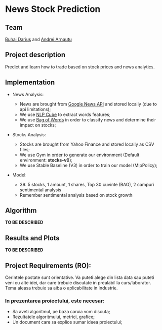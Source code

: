 # News Stock Prediction

## Team
[Buhai Darius](https://github.com/DariusBuhai) and [Andrei Arnautu](https://github.com/andreiarnautu)

## Project description
Predict and learn how to trade based on stock prices and news analytics.



## Implementation

 - News Analysis:
   - News are brought from [Google News API](https://newsapi.org/s/google-news-api) and stored locally (due to api limitations);
   - We use [NLP Cube](https://github.com/adobe/NLP-Cube) to extract words features;
   - We use [Bag of Words](https://en.wikipedia.org/wiki/Bag-of-words_model) in order to classify news and determine their impact on stocks;
 - Stocks Analysis:
   - Stocks are brought from Yahoo Finance and stored locally as CSV files; 
   - We use Gym in order to generate our environment (Default environment: **stocks-v0**);
   - We use Stable Baseline (V3) in order to train our model (MlpPolicy);

 - Model:
   - 39: 5 stocks, 1 amount, 1 shares, Top 30 cuvinte (BAO), 2 campuri sentimental analysis
   - Remember sentimental analysis based on stock growth

## Algorithm
**TO BE DESCRIBED**

## Results and Plots
**TO BE DESCRIBED**

## Project Requirements (RO):

Cerintele postate sunt orientative. Va puteti alege din lista data sau puteti veni cu alte idei,
dar care trebuie discutate in prealabil la curs/laborator. Tema aleasa trebuie sa aiba o
aplicabilitate in industrie.

### In prezentarea proiectului, este necesar:
- Sa aveti algoritmul, pe baza caruia vom discuta;
- Rezultatele algoritmului, metrici, grafice;
- Un document care sa explice sumar ideea proiectului;
